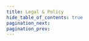 ```yaml
---
title: Legal & Policy
hide_table_of_contents: true
pagination_next:
pagination_prev:
---
```


<DocCardList />